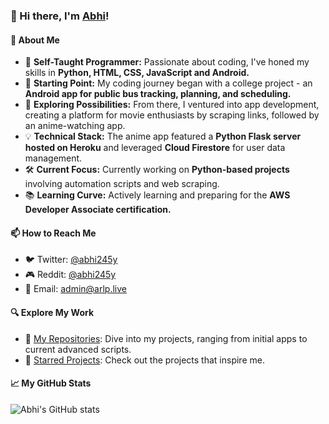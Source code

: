 
### 👋 Hi there, I'm [Abhi](https://github.com/abhi245y)!

#### 🚀 About Me
- 🌱 **Self-Taught Programmer:** Passionate about coding, I've honed my skills in **Python, HTML, CSS, JavaScript and Android.**
- 📱 **Starting Point:** My coding journey began with a college project - an **Android app for public bus tracking, planning, and scheduling.**
- 🎥 **Exploring Possibilities:** From there, I ventured into app development, creating a platform for movie enthusiasts by scraping links, followed by an anime-watching app.
- 💡 **Technical Stack:** The anime app featured a **Python Flask server hosted on Heroku** and leveraged **Cloud Firestore** for user data management.
- 🛠️ **Current Focus:** Currently working on **Python-based projects** involving automation scripts and web scraping.
- 📚 **Learning Curve:** Actively learning and preparing for the **AWS Developer Associate certification.**

#### 📫 How to Reach Me
- 🐦 Twitter: [@abhi245y](https://twitter.com/abhi245y)
- 🎮 Reddit: [@abhi245y](https://www.reddit.com/user/abhi245y)
- 📧 Email: admin@arlp.live
  
#### 🔍 Explore My Work
- 📁 [My Repositories](https://github.com/abhi245y?tab=repositories): Dive into my projects, ranging from initial apps to current advanced scripts.
- 🌟 [Starred Projects](https://github.com/abhi245y?tab=stars): Check out the projects that inspire me.

#### 📈 My GitHub Stats
![Abhi's GitHub stats](https://github-readme-stats.vercel.app/api?username=abhi245y&rank_icon=github&show_icons=true&theme=radical)
